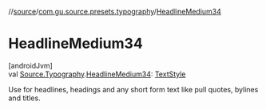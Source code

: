 //[source](../../index.md)/[com.gu.source.presets.typography](index.md)/[HeadlineMedium34](-headline-medium34.md)

# HeadlineMedium34

[androidJvm]\
val [Source.Typography](../com.gu.source/-source/-typography/index.md).[HeadlineMedium34](-headline-medium34.md): [TextStyle](https://developer.android.com/reference/kotlin/androidx/compose/ui/text/TextStyle.html)

Use for headlines, headings and any short form text like pull quotes, bylines and titles.
